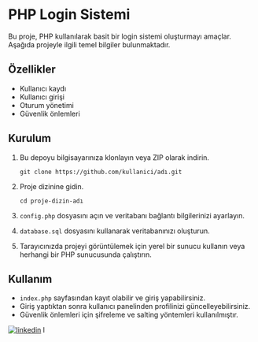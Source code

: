 # PHP Login Sistemi

Bu proje, PHP kullanılarak basit bir login sistemi oluşturmayı amaçlar. Aşağıda projeyle ilgili temel bilgiler bulunmaktadır.

## Özellikler

- Kullanıcı kaydı
- Kullanıcı girişi
- Oturum yönetimi
- Güvenlik önlemleri

## Kurulum

1. Bu depoyu bilgisayarınıza klonlayın veya ZIP olarak indirin.
    ```
    git clone https://github.com/kullanici/adı.git
    ```

2. Proje dizinine gidin.
    ```
    cd proje-dizin-adı
    ```

3. `config.php` dosyasını açın ve veritabanı bağlantı bilgilerinizi ayarlayın.

4. `database.sql` dosyasını kullanarak veritabanınızı oluşturun.

5. Tarayıcınızda projeyi görüntülemek için yerel bir sunucu kullanın veya herhangi bir PHP sunucusunda çalıştırın.

## Kullanım

- `index.php` sayfasından kayıt olabilir ve giriş yapabilirsiniz.
- Giriş yaptıktan sonra kullanıcı panelinden profilinizi güncelleyebilirsiniz.
- Güvenlik önlemleri için şifreleme ve salting yöntemleri kullanılmıştır.

[![linkedin](https://img.shields.io/badge/Linkedin-000000?style=for-the-badge&logo=Linkedin&logoColor=white)](linkedin.com/in/faruk-çağan-64062a271)
l
